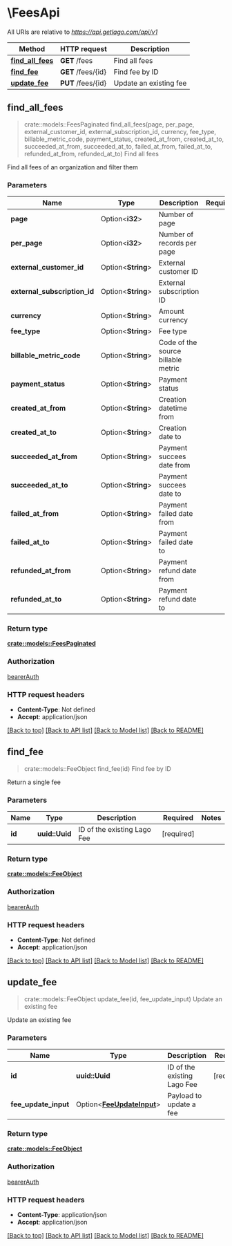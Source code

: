 # \FeesApi

All URIs are relative to *https://api.getlago.com/api/v1*

Method | HTTP request | Description
------------- | ------------- | -------------
[**find_all_fees**](FeesApi.md#find_all_fees) | **GET** /fees | Find all fees
[**find_fee**](FeesApi.md#find_fee) | **GET** /fees/{id} | Find fee by ID
[**update_fee**](FeesApi.md#update_fee) | **PUT** /fees/{id} | Update an existing fee



## find_all_fees

> crate::models::FeesPaginated find_all_fees(page, per_page, external_customer_id, external_subscription_id, currency, fee_type, billable_metric_code, payment_status, created_at_from, created_at_to, succeeded_at_from, succeeded_at_to, failed_at_from, failed_at_to, refunded_at_from, refunded_at_to)
Find all fees

Find all fees of an organization and filter them

### Parameters


Name | Type | Description  | Required | Notes
------------- | ------------- | ------------- | ------------- | -------------
**page** | Option<**i32**> | Number of page |  |
**per_page** | Option<**i32**> | Number of records per page |  |
**external_customer_id** | Option<**String**> | External customer ID |  |
**external_subscription_id** | Option<**String**> | External subscription ID |  |
**currency** | Option<**String**> | Amount currency |  |
**fee_type** | Option<**String**> | Fee type |  |
**billable_metric_code** | Option<**String**> | Code of the source billable metric |  |
**payment_status** | Option<**String**> | Payment status |  |
**created_at_from** | Option<**String**> | Creation datetime from |  |
**created_at_to** | Option<**String**> | Creation date to |  |
**succeeded_at_from** | Option<**String**> | Payment succees date from |  |
**succeeded_at_to** | Option<**String**> | Payment succees date to |  |
**failed_at_from** | Option<**String**> | Payment failed date from |  |
**failed_at_to** | Option<**String**> | Payment failed date to |  |
**refunded_at_from** | Option<**String**> | Payment refund date from |  |
**refunded_at_to** | Option<**String**> | Payment refund date to |  |

### Return type

[**crate::models::FeesPaginated**](FeesPaginated.md)

### Authorization

[bearerAuth](../README.md#bearerAuth)

### HTTP request headers

- **Content-Type**: Not defined
- **Accept**: application/json

[[Back to top]](#) [[Back to API list]](../README.md#documentation-for-api-endpoints) [[Back to Model list]](../README.md#documentation-for-models) [[Back to README]](../README.md)


## find_fee

> crate::models::FeeObject find_fee(id)
Find fee by ID

Return a single fee

### Parameters


Name | Type | Description  | Required | Notes
------------- | ------------- | ------------- | ------------- | -------------
**id** | **uuid::Uuid** | ID of the existing Lago Fee | [required] |

### Return type

[**crate::models::FeeObject**](FeeObject.md)

### Authorization

[bearerAuth](../README.md#bearerAuth)

### HTTP request headers

- **Content-Type**: Not defined
- **Accept**: application/json

[[Back to top]](#) [[Back to API list]](../README.md#documentation-for-api-endpoints) [[Back to Model list]](../README.md#documentation-for-models) [[Back to README]](../README.md)


## update_fee

> crate::models::FeeObject update_fee(id, fee_update_input)
Update an existing fee

Update an existing fee

### Parameters


Name | Type | Description  | Required | Notes
------------- | ------------- | ------------- | ------------- | -------------
**id** | **uuid::Uuid** | ID of the existing Lago Fee | [required] |
**fee_update_input** | Option<[**FeeUpdateInput**](FeeUpdateInput.md)> | Payload to update a fee |  |

### Return type

[**crate::models::FeeObject**](FeeObject.md)

### Authorization

[bearerAuth](../README.md#bearerAuth)

### HTTP request headers

- **Content-Type**: application/json
- **Accept**: application/json

[[Back to top]](#) [[Back to API list]](../README.md#documentation-for-api-endpoints) [[Back to Model list]](../README.md#documentation-for-models) [[Back to README]](../README.md)

